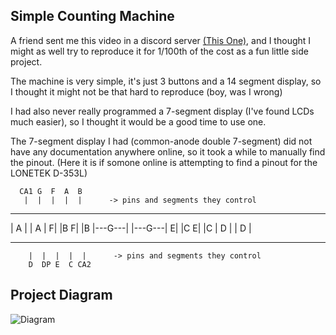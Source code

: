 ## Simple Counting Machine

A friend sent me this video in a discord server [(This One)](https://www.instagram.com/reel/CtLbjdFtTcC/?igshid=MmJiY2I4NDBkZg==), and I thought I might as well try to reproduce it for 1/100th of the cost as a fun little side project.

The machine is very simple, it's just 3 buttons and a 14 segment display, so I thought it might not be that hard to reproduce (boy, was I wrong)

I had also never really programmed a 7-segment display (I've found LCDs much easier), so I thought it would be a good time to use one. 

The 7-segment display I had (common-anode double 7-segment) did not have any documentation anywhere online, so it took a while to manually find the pinout. (Here it is if somone online is attempting to find a pinout for the LONETEK D-353L)

      CA1 G  F  A  B
       |  |  |  |  |      -> pins and segments they control
   ---------    ---------
   |   A   |    |   A   |
  F|       |B  F|       |B
   |---G---|    |---G---|
  E|       |C  E|       |C
   |   D   |    |   D   |
   ---------    ---------
        |  |  |  |  |      -> pins and segments they control
        D  DP E  C CA2         

## Project Diagram

![Diagram](https://github.com/EricLindCS/RandomProjects/tree/main/CellCounter/diagram.png "Diagram")

